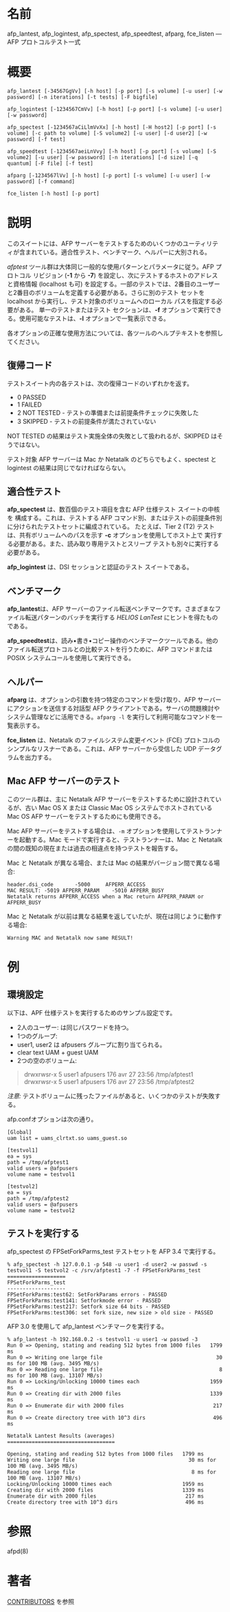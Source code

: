 # 名前

afp_lantest, afp_logintest, afp_spectest, afp_speedtest, afparg, fce_listen
— AFP プロトコルテスト一式

# 概要

`afp_lantest [-34567GgVv] [-h host] [-p port] [-s volume] [-u user] [-w
password] [-n iterations] [-t tests] [-F bigfile]`

`afp_logintest [-1234567CmVv] [-h host] [-p port] [-s volume] [-u user] [-w
password]`

`afp_spectest [-1234567aCiLlmVvXx] [-h host] [-H host2] [-p port] [-s
volume] [-c path to volume] [-S volume2] [-u user] [-d user2] [-w password]
[-f test]`

`afp_speedtest [-1234567aeiLnVvy] [-h host] [-p port] [-s volume] [-S
volume2] [-u user] [-w password] [-n iterations] [-d size] [-q quantum] [-F
file] [-f test]`

`afparg [-1234567lVv] [-h host] [-p port] [-s volume] [-u user] [-w
password] [-f command]`

`fce_listen [-h host] [-p port]`

# 説明

このスイートには、AFP サーバーをテストするためのいくつかのユーティリティが含まれている。適合性テスト、ベンチマーク、ヘルパーに大別される。

*afptest*
ツール群は大体同じ一般的な使用パターンとパラメータに従う。AFP プロトコル リビジョン (**-1** から **-7**)
を設定し、次にテストするホストのアドレスと資格情報 (localhost も可)
を設定する。一部のテストでは、2番目のユーザーと2番目のボリュームを定義する必要がある。さらに別のテスト セットを localhost
から実行し、テスト対象のボリュームへのローカル パスを指定する必要がある。 単一のテストまたはテスト セクションは、**-f**
オプションで実行できる。使用可能なテストは、**-l** オプションで一覧表示できる。

各オプションの正確な使用方法については、各ツールのヘルプテキストを参照してください。

## 復帰コード

テストスイート内の各テストは、次の復帰コードのいずれかを返す。

- 0 PASSED
- 1 FAILED
- 2 NOT TESTED - テストの準備または前提条件チェックに失敗した
- 3 SKIPPED - テストの前提条件が満たされていない

NOT TESTED の結果はテスト実施全体の失敗として扱われるが、SKIPPED はそうではない。

テスト対象 AFP サーバーは Mac か Netatalk のどちらでもよく、spectest と logintest
の結果は同じでなければならない。

## 適合性テスト

**afp_spectest** は、数百個のテスト項目を含む AFP 仕様テスト スイートの中核を 構成する。これは、テストする AFP コマンド別、またはテストの前提条件別に分けられたテストセットに編成されている。 たとえば、Tier 2 (T2) テストは、共有ボリュームへのパスを示す **-c** オプションを使用してホスト上で 実行する必要がある。また、読み取り専用テストとスリープ テストも別々に実行する必要がある。

**afp_logintest** は、DSI セッションと認証のテスト スイートである。

## ベンチマーク

**afp_lantest**は、AFP サーバーのファイル転送ベンチマークです。さまざまなファイル転送パターンのバッチを実行する *HELIOS LanTest* にヒントを得たものである。

**afp_speedtest**は、読み•書き•コピー操作のベンチマークツールである。他のファイル転送プロトコルとの比較テストを行うために、AFP
コマンドまたは POSIX システムコールを使用して実行できる。

## ヘルパー

**afparg** は、オプションの引数を持つ特定のコマンドを受け取り、AFP サーバーにアクションを送信する対話型 AFP クライアントである。サーバの問題検討やシステム管理などに活用できる。`afparg -l` を実行して利用可能なコマンドを一覧表示する。

**fce_listen** は、Netatalk のファイルシステム変更イベント (FCE) プロトコルのシンプルなリスナーである。これは、AFP サーバーから受信した UDP データグラムを出力する。

## Mac AFP サーバーのテスト

このツール群は、主に Netatalk AFP サーバーをテストするために設計されているが、古い Mac OS X または Classic Mac OS
システムでホストされている Mac OS AFP サーバーをテストするためにも使用できる。

Mac AFP サーバーをテストする場合は、`-m` オプションを使用してテストランナーを起動する。Mac モードで実行すると、テストランナーは、Mac
と Netatalk の間の既知の現在または過去の相違点を持つテストを報告する。

Mac と Netatalk が異なる場合、または Mac の結果がバージョン間で異なる場合:

    header.dsi_code       -5000     AFPERR_ACCESS
    MAC RESULT: -5019 AFPERR_PARAM    -5010 AFPERR_BUSY
    Netatalk returns AFPERR_ACCESS when a Mac return AFPERR_PARAM or AFPERR_BUSY

Mac と Netatalk が以前は異なる結果を返していたが、現在は同じように動作する場合:

    Warning MAC and Netatalk now same RESULT!

# 例

## 環境設定

以下は、APF 仕様テストを実行するためのサンプル設定です。

- 2人のユーザー: <user1> <user2> は同じパスワードを持つ。
- 1つのグループ: <afpusers>
- user1, user2 は afpusers グループに割り当てられる。
- clear text UAM + guest UAM
- 2つの空のボリューム:

>    drwxrwsr-x    5 user1   afpusers       176 avr 27 23:56 /tmp/afptest1
>    drwxrwsr-x    5 user1   afpusers       176 avr 27 23:56 /tmp/afptest2

*注意:* テストボリュームに残ったファイルがあると、いくつかのテストが失敗する。

afp.confオプションは次の通り。

    [Global]
    uam list = uams_clrtxt.so uams_guest.so

    [testvol1]
    ea = sys
    path = /tmp/afptest1
    valid users = @afpusers
    volume name = testvol1

    [testvol2]
    ea = sys
    path = /tmp/afptest2
    valid users = @afpusers
    volume name = testvol2

## テストを実行する

afp_spectest の FPSetForkParms_test テストセットを AFP 3.4 で実行する。

    % afp_spectest -h 127.0.0.1 -p 548 -u user1 -d user2 -w passwd -s testvol1 -S testvol2 -c /srv/afptest1 -7 -f FPSetForkParms_test
    ===================
    FPSetForkParms_test
    -------------------
    FPSetForkParms:test62: SetForkParams errors - PASSED
    FPSetForkParms:test141: Setforkmode error - PASSED
    FPSetForkParms:test217: Setfork size 64 bits - PASSED
    FPSetForkParms:test306: set fork size, new size > old size - PASSED

AFP 3.0 を使用して afp_lantest ベンチマークを実行する。

    % afp_lantest -h 192.168.0.2 -s testvol1 -u user1 -w passwd -3
    Run 0 => Opening, stating and reading 512 bytes from 1000 files   1799 ms
    Run 0 => Writing one large file                                     30 ms for 100 MB (avg. 3495 MB/s)
    Run 0 => Reading one large file                                      8 ms for 100 MB (avg. 13107 MB/s)
    Run 0 => Locking/Unlocking 10000 times each                       1959 ms
    Run 0 => Creating dir with 2000 files                             1339 ms
    Run 0 => Enumerate dir with 2000 files                             217 ms
    Run 0 => Create directory tree with 10^3 dirs                      496 ms

    Netatalk Lantest Results (averages)
    ===================================

    Opening, stating and reading 512 bytes from 1000 files   1799 ms
    Writing one large file                                     30 ms for 100 MB (avg. 3495 MB/s)
    Reading one large file                                      8 ms for 100 MB (avg. 13107 MB/s)
    Locking/Unlocking 10000 times each                       1959 ms
    Creating dir with 2000 files                             1339 ms
    Enumerate dir with 2000 files                             217 ms
    Create directory tree with 10^3 dirs                      496 ms

# 参照

afpd(8)

# 著者

[CONTRIBUTORS](https://netatalk.io/contributors) を参照
